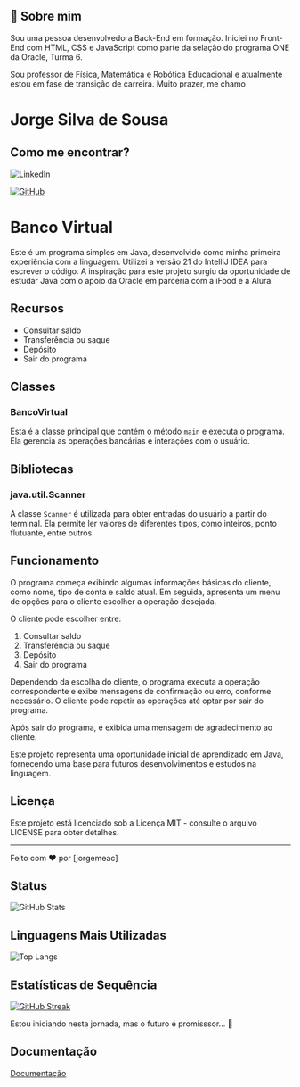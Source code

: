 
## 🚀 Sobre mim
Sou uma pessoa desenvolvedora Back-End em formação. Iniciei no Front-End com HTML, CSS e JavaScript como parte da selação do programa ONE da Oracle, Turma 6.

Sou professor de Física, Matemática e Robótica Educacional e atualmente estou em fase de transição de carreira. Muito prazer, me chamo

# Jorge Silva de Sousa

## Como me encontrar?
[![LinkedIn](https://img.shields.io/badge/LinkedIn-0077B5?style=for-the-badge&logo=linkedin&logoColor=white)](https://www.linkedin.com/in/jorgemeac)

[![GitHub](https://img.shields.io/badge/GitHub-100000?style=for-the-badge&logo=github&logoColor=white)](https://github.com/jorgemeac)
# Banco Virtual

Este é um programa simples em Java, desenvolvido como minha primeira experiência com a linguagem. Utilizei a versão 21 do IntelliJ IDEA para escrever o código. A inspiração para este projeto surgiu da oportunidade de estudar Java com o apoio da Oracle em parceria com a iFood e a Alura.

## Recursos

- Consultar saldo
- Transferência ou saque
- Depósito
- Sair do programa

## Classes

### BancoVirtual

Esta é a classe principal que contém o método `main` e executa o programa. Ela gerencia as operações bancárias e interações com o usuário.

## Bibliotecas

### java.util.Scanner

A classe `Scanner` é utilizada para obter entradas do usuário a partir do terminal. Ela permite ler valores de diferentes tipos, como inteiros, ponto flutuante, entre outros.

## Funcionamento

O programa começa exibindo algumas informações básicas do cliente, como nome, tipo de conta e saldo atual. Em seguida, apresenta um menu de opções para o cliente escolher a operação desejada.

O cliente pode escolher entre:

1. Consultar saldo
2. Transferência ou saque
3. Depósito
4. Sair do programa


Dependendo da escolha do cliente, o programa executa a operação correspondente e exibe mensagens de confirmação ou erro, conforme necessário. O cliente pode repetir as operações até optar por sair do programa.

Após sair do programa, é exibida uma mensagem de agradecimento ao cliente.

Este projeto representa uma oportunidade inicial de aprendizado em Java, fornecendo uma base para futuros desenvolvimentos e estudos na linguagem.


## Licença

Este projeto está licenciado sob a Licença MIT - consulte o arquivo LICENSE para obter detalhes.

---

Feito com ❤️ por [jorgemeac]

## Status
![GitHub Stats](https://github-readme-stats.vercel.app/api?username=jorgemeac&theme=transparent&bg_color=0ff&border_color=00f&show_icons=true&icon_color=000&title_color=000&text_color=00f)

## Linguagens Mais Utilizadas

![Top Langs](https://github-readme-stats-git-masterrstaa-rickstaa.vercel.app/api/top-langs/?username=jorgemeac&theme=transparent&bg_color=0ff&border_color=00f&show_icons=true&icon_color=000&title_color=000&text_color=00f)

## Estatísticas de Sequência

[![GitHub Streak](https://streak-stats.demolab.com/?user=jorgemeac&theme=transparent&bg_color=0ff&border_color=00f&show_icons=true&icon_color=000&title_color=000&text_color=00f)](https://github.com/jorgemeac)

Estou iniciando nesta jornada, mas o futuro é promisssor... 🚀


## Documentação

[Documentação](https://docs.oracle.com/en/java/)

